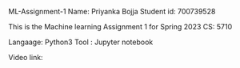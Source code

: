 ML-Assignment-1
Name: Priyanka Bojja Student id: 700739528

This is the Machine learning Assignment 1 for Spring 2023 CS: 5710

Langaage: Python3 Tool : Jupyter notebook

Video link: 
